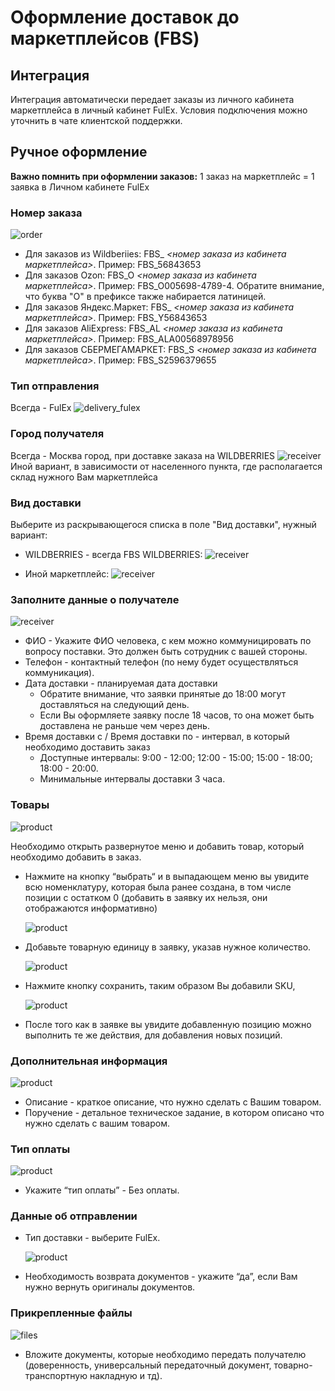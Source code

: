 # Оформление доставок до маркетплейсов (FBS)

## Интеграция
Интеграция автоматически передает заказы из личного кабинета маркетплейса в личный кабинет FulEx. Условия подключения можно уточнить в чате клиентской поддержки.

## Ручное оформление
**Важно помнить при оформлении заказов:** 1 заказ на маркетплейс = 1 заявка в Личном кабинете FulEx

### Номер заказа

![order](img/order_number.png)
- Для заказов из Wildberiies: FBS_ _<номер заказа из кабинета маркетплейса>_. Пример: FBS\_56843653
- Для заказов Ozon: FBS_O _<номер заказа из кабинета маркетплейса>_. Пример: FBS\_O005698-4789-4. Обратите внимание, что буква "О" в префиксе также набирается латиницей.
- Для заказов Яндекс.Маркет: FBS_ _<номер заказа из кабинета маркетплейса_>. Пример: FBS\_Y56843653
- Для заказов AliExpress: FBS_AL _<номер заказа из кабинета маркетплейса>_. Пример: FBS\_ALA00568978956
- Для заказов СБЕРМЕГАМАРКЕТ: FBS_S _<номер заказа из кабинета маркетплейса>_. Пример: FBS\_S2596379655


### Тип отправления
Всегда - FulEx
![delivery_fulex](img/delivery_fulex.png) 
### Город получателя
Всегда - Москва город, при доставке заказа на WILDBERRIES
![receiver](img/delivery_city_moscow.png)
Иной вариант, в зависимости от населенного пункта, где располагается склад нужного Вам маркетплейса

### Вид доставки
Выберите из раскрывающегося списка в поле "Вид доставки", нужный вариант:
-  WILDBERRIES - всегда FBS WILDBERRIES:
![receiver](img/delivery_pvz_fbs.png)

-  Иной маркетплейс:
![receiver](img/delivery_pvz_fbs_inoe.png)

### Заполните данные о получателе

![receiver](img/receiver_data_tc.png)
- ФИО - Укажите ФИО человека, с кем можно коммуницировать по вопросу поставки. Это должен быть сотрудник с вашей стороны. 
- Телефон - контактный телефон (по нему будет осуществляться коммуникация).
- Дата доставки - планируемая дата доставки
  - Обратите внимание, что заявки принятые до 18:00 могут доставляться на следующий день.
  - Если Вы оформляете заявку после 18 часов, то она может быть доставлена не раньше чем через день.
- Время доставки с / Время доставки по - интервал, в который необходимо доставить заказ
  - Доступные интервалы: 9:00 - 12:00; 12:00 - 15:00; 15:00 - 18:00; 18:00 - 20:00. 
  - Минимальные интервалы доставки 3 часа.

### Товары

![product](img/product.png)

Необходимо открыть развернутое меню и добавить товар, который  необходимо добавить в заказ.

- Нажмите на кнопку “выбрать“ и в выпадающем меню вы увидите всю номенклатуру, которая была ранее создана, в том числе позиции с остатком 0 (добавить в заявку их нельзя, они отображаются информативно)

  ![product](img/add_product.png)
- Добавьте товарную единицу в заявку, указав нужное количество.

  ![product](img/select_product.png)
- Нажмите кнопку сохранить, таким образом Вы добавили SKU, 

  ![product](img/edit_product.png)
- После того как в заявке вы увидите добавленную позицию можно выполнить те же действия, для добавления новых позиций.

### Дополнительная информация

![product](img/description.png)
- Описание - краткое описание, что нужно сделать с Вашим товаром.
- Поручение - детальное техническое задание, в котором описано что нужно сделать с вашим товаром.

### Тип оплаты

![product](img/payment_pickup.png)
- Укажите “тип оплаты” - Без оплаты. 

### Данные об отправлении
- Тип доставки - выберите FulEx.

    ![product](img/delivery_type_tc.png)
- Необходимость возврата документов - укажите “да”, если Вам нужно вернуть оригиналы документов.

### Прикрепленные файлы

![files](img/attached_files.png)
- Вложите документы, которые необходимо передать получателю (доверенность, универсальный передаточный документ, товарно-транспортную накладную и тд).
